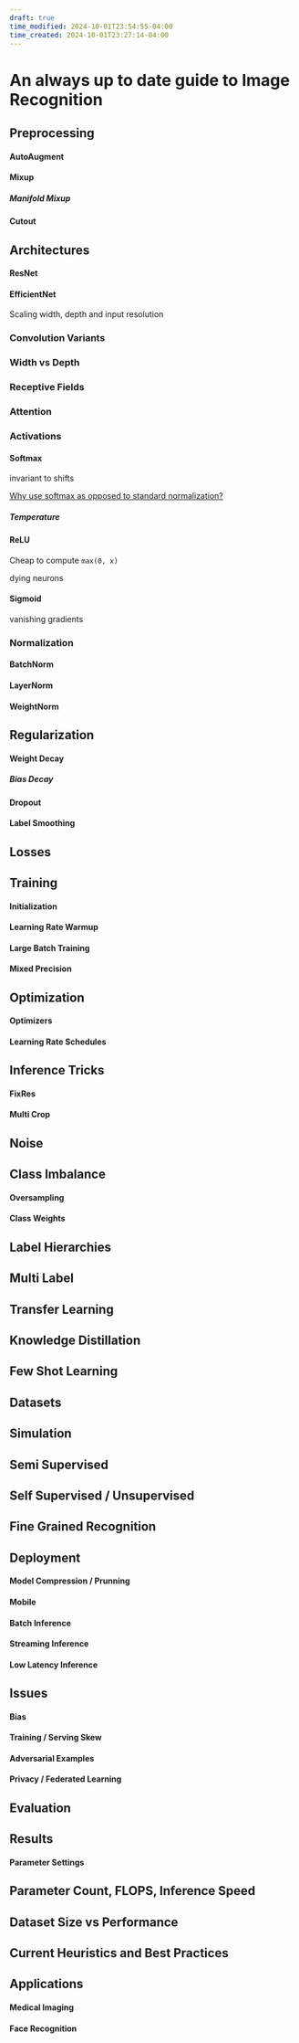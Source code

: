 ```yaml
---
draft: true
time_modified: 2024-10-01T23:54:55-04:00
time_created: 2024-10-01T23:27:14-04:00
---
```



# An always up to date guide to Image Recognition

## Preprocessing

#### AutoAugment

#### Mixup

##### Manifold Mixup


#### Cutout

## Architectures

#### ResNet

#### EfficientNet

Scaling width, depth and input resolution

### Convolution Variants

### Width vs Depth

### Receptive Fields

### Attention

### Activations

#### Softmax

invariant to shifts

[Why use softmax as opposed to standard normalization?](https://stackoverflow.com/questions/17187507/why-use-softmax-as-opposed-to-standard-normalization)

##### Temperature

#### ReLU

Cheap to compute `max(0, x)`

dying neurons

#### Sigmoid

vanishing gradients

### Normalization

#### BatchNorm

#### LayerNorm

#### WeightNorm

## Regularization

#### Weight Decay

##### Bias Decay

#### Dropout


#### Label Smoothing

## Losses


## Training

#### Initialization

#### Learning Rate Warmup

#### Large Batch Training

#### Mixed Precision

## Optimization

#### Optimizers


#### Learning Rate Schedules


## Inference Tricks

#### FixRes

#### Multi Crop

## Noise

## Class Imbalance

#### Oversampling

#### Class Weights

## Label Hierarchies

## Multi Label

## Transfer Learning

## Knowledge Distillation

## Few Shot Learning

## Datasets

## Simulation

## Semi Supervised

## Self Supervised / Unsupervised

## Fine Grained Recognition

## Deployment

#### Model Compression / Prunning

#### Mobile

#### Batch Inference

#### Streaming Inference

#### Low Latency Inference

## Issues

#### Bias

#### Training / Serving Skew

#### Adversarial Examples

#### Privacy / Federated Learning

## Evaluation

## Results

#### Parameter Settings


## Parameter Count, FLOPS, Inference Speed

## Dataset Size vs Performance

## Current Heuristics and Best Practices


## Applications

#### Medical Imaging

#### Face Recognition
